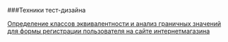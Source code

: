 ###Техники тест-дизайна


[Определение классов эквивалентности и анализ граничных значений для формы регистрации пользователя на сайте интернетмагазина](https://docs.google.com/spreadsheets/d/15wawyImhKVAc-YxvN9NBKGS85-OUj1S6NpDdBWmOx9Q/edit?gid=0#gid=0 "ссылка на таблицу")
